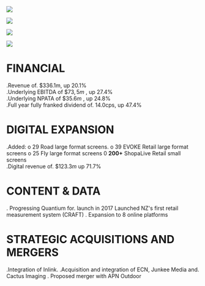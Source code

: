 ![](images/ec0b39db2cdd845d0f8603aecd671679f9be3530af816b7305472aaaa6cc64e2.jpg)

![](images/2d6112cb9874ac8b70046f0757bc17aa0a438b63f82fcbf10aeb6a284d475d01.jpg)

![](images/a2bd2ec66264c380c9716bb19118b4cd6623ed3aaaa0fc5866faaad772d3ac7b.jpg)

![](images/e72e2910b0000be92fbf036fbaf1f55eb702fbe7ad5cc4d19b024cd94fc2c268.jpg)

# FINANCIAL

.Revenue of. \$336.1m, up 20.1%   
.Underlying EBITDA of $\$ 73,5m$ , up $2 7 . 4 \%$   
.Underlying NPATA of $\$ 35.6 m$ , up $2 4 . 8 \%$   
.Full year fully franked dividend of. 14.0cps, up $4 7 . 4 \%$

# DIGITAL EXPANSION

.Added: o 29 Road large format screens. o 39 EVOKE Retail large format screens o 25 FIy large format screens 0 $\pmb { 2 0 0 + }$ ShopaLive Retail small screens   
.Digital revenue of. $\$ 123.3 m$ up 71.7%

# CONTENT & DATA

. Progressing Quantium for. launch in 2017 Launched NZ's first retail measurement system (CRAFT) . Expansion to 8 online platforms

# STRATEGIC ACQUISITIONS AND MERGERS

.Integration of Inlink. .Acquisition and integration of ECN, Junkee Media and. Cactus Imaging . Proposed merger with APN Outdoor